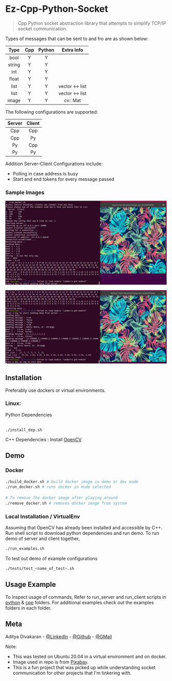 # Ez-Cpp-Python-Socket

> Cpp Python socket abstraction library that attempts to simplify TCP/IP socket communication.

Types of messages that can be sent to and fro are as shown below:

| Type          | Cpp | Python |      Extra Info      |
| :---:         |:---:| :---:  |        :---:         |
| bool          |  Y  |   Y    |                      |
| string        |  Y  |   Y    |                      |
| int           |  Y  |   Y    |                      |
| float         |  Y  |   Y    |                      |
| list<int>     |  Y  |   Y    |vector<int> <-> list  |
| list<float>   |  Y  |   Y    |vector<float> <-> list|
| image         |  Y  |   Y    |     cv:: Mat         |

The following configurations are supported:

| Server | Client |
|  :---: | :---:  |
|  Cpp   |  Cpp   |
|  Cpp   |  Py    |  
|  Py    |  Cpp   |  
|  Py    |  Py    |  

Addition Server-Client Configurations include:

* Polling in case address is busy
* Start and end tokens for every message passed

### Sample Images

![Sample1](imgs/sample1.png)

![Sample2](imgs/sample2.png)

## Installation

Preferably use dockers or virtual environments.

### Linux:

Python Dependencies

``` 

./install_dep.sh
```

C++ Dependencies : Install [OpenCV](https://github.com/opencv/opencv)

## Demo

### Docker

``` sh
./build_docker.sh # build docker image in demo or dev mode
./run_docker.sh # runs docker in mode selected

# To remove the docker image after playing around
./remove_docker.sh # removes docker image from system
```

### Local Installation / VirtualEnv

Assuming that OpenCV has already been installed and accessible by C++.
Run shell script to download python dependencies and run demo.
To run demo of server and client together, 

``` sh
./run_examples.sh
```

To test out demo of example configurations

``` sh
./tests/test_<name_of_test>.sh
```

## Usage Example

To inspect usage of commands, 
Refer to run_server and run_client scripts in [python](python) & [cpp](cpp) folders. For additional examples check out the examples folders in each folder.

## Meta

Aditya Divakaran - [@LinkedIn](https://www.linkedin.com/in/aditya-divakaran/) - [@Github](https://github.com/Aditya-Diva) - [@GMail](adi.develops@gmail.com)

Note:

* This was tested on Ubuntu 20.04 in a virtual environment and on docker. 
* Image used in repo is from [Pixabay](https://pixabay.com/photos/bulb-idea-fire-flame-neon-5665770/).
* This is a fun project that was picked up while understanding socket communication for other projects that I'm tinkering with.
